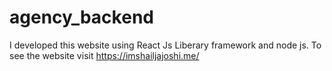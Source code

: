 # agency_backend
I developed this website using React Js Liberary framework and node js. To see the website visit https://imshailjajoshi.me/
